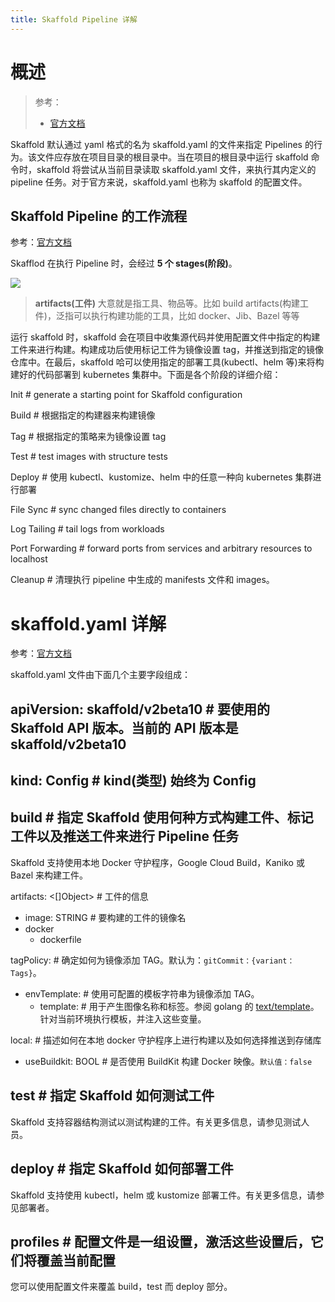 ```yaml
---
title: Skaffold Pipeline 详解
---
```


# 概述

> 参考：
>
> - [官方文档](https://skaffold.dev/docs/design/config/)

Skaffold 默认通过 yaml 格式的名为 skaffold.yaml 的文件来指定 Pipelines 的行为。该文件应存放在项目目录的根目录中。当在项目的根目录中运行 skaffold 命令时，skaffold 将尝试从当前目录读取 skaffold.yaml 文件，来执行其内定义的 pipeline 任务。对于官方来说，skaffold.yaml 也称为 skaffold 的配置文件。

## Skaffold Pipeline 的工作流程

参考：[官方文档](https://skaffold.dev/docs/pipeline-stages/)

Skafflod 在执行 Pipeline 时，会经过 **5 个 stages(阶段)**。

![](https://notes-learning.oss-cn-beijing.aliyuncs.com/bxs72m/1616077584593-04a7412c-41f5-49e0-9eb5-bda9543222d7.jpeg)

> **artifacts(工件)** 大意就是指工具、物品等。比如 build artifacts(构建工件)，泛指可以执行构建功能的工具，比如 docker、Jib、Bazel 等等

运行 skaffold 时，skaffold 会在项目中收集源代码并使用配置文件中指定的构建工件来进行构建。构建成功后使用标记工件为镜像设置 tag，并推送到指定的镜像仓库中。在最后，skaffold 哈可以使用指定的部署工具(kubectl、helm 等)来将构建好的代码部署到 kubernetes 集群中。下面是各个阶段的详细介绍：

Init # generate a starting point for Skaffold configuration

Build # 根据指定的构建器来构建镜像

Tag # 根据指定的策略来为镜像设置 tag

Test # test images with structure tests

Deploy # 使用 kubectl、kustomize、helm 中的任意一种向 kubernetes 集群进行部署

File Sync # sync changed files directly to containers

Log Tailing # tail logs from workloads

Port Forwarding # forward ports from services and arbitrary resources to localhost

Cleanup # 清理执行 pipeline 中生成的 manifests 文件和 images。

# skaffold.yaml 详解

参考：[官方文档](https://skaffold.dev/docs/references/yaml/)

skaffold.yaml 文件由下面几个主要字段组成：

## apiVersion: skaffold/v2beta10 # 要使用的 Skaffold API 版本。当前的 API 版本是 skaffold/v2beta10

## kind: Config # kind(类型) 始终为 Config

## build # 指定 Skaffold 使用何种方式构建工件、标记工件以及推送工件来进行 Pipeline 任务

Skaffold 支持使用本地 Docker 守护程序，Google Cloud Build，Kaniko 或 Bazel 来构建工件。

artifacts: <\[]Object> # 工件的信息

- image: STRING # 要构建的工件的镜像名
- docker
  - dockerfile

tagPolicy: # 确定如何为镜像添加 TAG。默认为：`gitCommit：{variant：Tags}`。

- envTemplate: # 使用可配置的模板字符串为镜像添加 TAG。
  - template: # 用于产生图像名称和标签。参阅 golang 的 [text/template](https://golang.org/pkg/text/template/)。针对当前环境执行模板，并注入这些变量。

local: # 描述如何在本地 docker 守护程序上进行构建以及如何选择推送到存储库

- useBuildkit: BOOL # 是否使用 BuildKit 构建 Docker 映像。`默认值：false`

## test # 指定 Skaffold 如何测试工件

Skaffold 支持容器结构测试以测试构建的工件。有关更多信息，请参见测试人员。

## deploy # 指定 Skaffold 如何部署工件

Skaffold 支持使用 kubectl，helm 或 kustomize 部署工件。有关更多信息，请参见部署者。

## profiles # 配置文件是一组设置，激活这些设置后，它们将覆盖当前配置

您可以使用配置文件来覆盖 build，test 而 deploy 部分。
